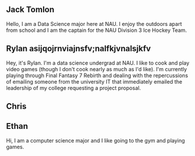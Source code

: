 Jack Tomlon
---------------------------------------
Hello, I am a Data Science major here at NAU. I enjoy the outdoors apart
from school and I am the captain for the NAU Division 3 Ice Hockey Team.

Rylan asijqojrnviajnsfv;nalfkjvnalsjkfv
---------------------------------------
Hey, it's Rylan. I'm a data science undergrad at NAU. I like to cook and play video games (though I don't cook nearly as much as I'd like). I'm currently playing through Final Fantasy 7 Rebirth and dealing with the repercussions of emailing someone from the university IT that immediately emailed the leadership of my college requesting a project proposal.

Chris
---------------------------------------


Ethan
---------------------------------------
Hi, I am a computer science major and I like going to the gym and playing games.

